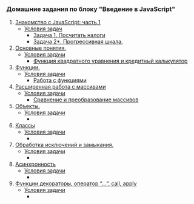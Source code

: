 ### Домашние задания по блоку "Введение в JavaScript"
1. [Знакомство с JavaScript: часть 1](https://github.com/Elena-Yakovleva/JavaScript-project/blob/main/lection1/README.md)
     * [Условия задач](https://github.com/Elena-Yakovleva/JavaScript-project/blob/main/lection1/task/First.md)
       * [Задача 1. Посчитать налоги](https://github.com/Elena-Yakovleva/JavaScript-project/blob/main/lection1/task/sumTask.js)  
       * [Задача 2*. Прогрессивная шкала.](https://github.com/Elena-Yakovleva/JavaScript-project/blob/main/lection1/task/progressiveTax.js)
2. [Основные понятия.](https://github.com/Elena-Yakovleva/JavaScript-project/blob/main/lection2/lection/README.md)
     * [Условия задачи](https://github.com/Elena-Yakovleva/JavaScript-project/blob/main/lection2/README.md)
       * [Функция квадратного уравнения и кредитный калькулятор](https://github.com/Elena-Yakovleva/JavaScript-project/blob/main/lection2/task.js)
3. [Функции.](https://github.com/Elena-Yakovleva/JavaScript-project/blob/main/lection3/lection/README.md)
     * [Условия задачи](https://github.com/Elena-Yakovleva/JavaScript-project/blob/main/lection3/README.md)
       * [Работа с функциями](https://github.com/Elena-Yakovleva/JavaScript-project/blob/main/lection3/task.js)
4. [Расширенная работа с массивами](https://github.com/Elena-Yakovleva/JavaScript-project/blob/main/lection4/lection/README.md)
     * [Условия задачи](https://github.com/Elena-Yakovleva/JavaScript-project/blob/main/lection4/README.md)
       * [Сравнение и преобразование массивов](https://github.com/Elena-Yakovleva/JavaScript-project/blob/main/lection4/task.js)
5. [Объекты.]()
     * [Условия задачи]()
       * []()
6. [Классы]()
     * [Условия задачи]()
       * []()
7. [Обработка исключений и замыкания.]()
     * [Условия задачи]()
       * []()
8. [Асинхронность]()
     * [Условия задачи]()
       * []()
9. [Функции декораторы, оператор “...“, call, apply]()
     * [Условия задачи]()
       * []()